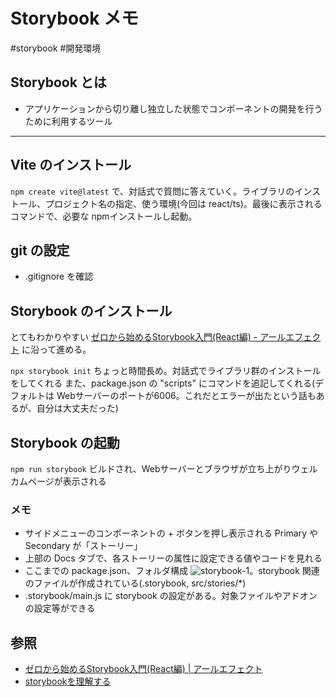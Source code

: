# Storybook メモ

#storybook #開発環境

## Storybook とは

* アプリケーションから切り離し独立した状態でコンポーネントの開発を行うために利用するツール

- - -

## Vite のインストール

`npm create vite@latest`
で、対話式で質問に答えていく。ライブラリのインストール、プロジェクト名の指定、使う環境(今回は react/ts)。最後に表示されるコマンドで、必要な npmインストールし起動。

## git の設定

* .gitignore を確認

## Storybook のインストール

とてもわかりやすい [ゼロから始めるStorybook入門(React編) - アールエフェクト](https://reffect.co.jp/html/storybook) に沿って進める。

`npx storybook init`
ちょっと時間長め。対話式でライブラリ群のインストールをしてくれる
また、package.json の "scripts" にコマンドを追記してくれる(デフォルトは Webサーバーのポートが6006。これだとエラーが出たという話もあるが、自分は大丈夫だった)

## Storybook の起動

`npm run storybook`
ビルドされ、Webサーバーとブラウザが立ち上がりウェルカムページが表示される

### メモ

* サイドメニューのコンポーネントの + ボタンを押し表示される Primary や Secondary が「ストーリー」
* 上部の Docs タブで、各ストーリーの属性に設定できる値やコードを見れる
* ここまでの package.json、フォルダ構成 ![storybook-1](https://user-images.githubusercontent.com/3456089/176324112-93bb1884-e5e4-464e-8fae-d1a6265e3eaf.png)。storybook 関連のファイルが作成されている(.storybook, src/stories/*)
* .storybook/main.js に storybook の設定がある。対象ファイルやアドオンの設定等ができる

## 参照

* [ゼロから始めるStorybook入門(React編) | アールエフェクト](https://reffect.co.jp/html/storybook)
* [storybookを理解する](https://zenn.dev/kyo9bo/articles/bd37f814b33909)